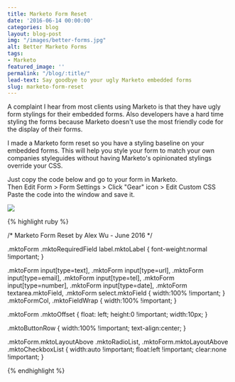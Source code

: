 ```yaml
---
title: Marketo Form Reset
date: '2016-06-14 00:00:00'
categories: blog
layout: blog-post
img: "/images/better-forms.jpg"
alt: Better Marketo Forms
tags:
- Marketo
featured_image: ''
permalink: "/blog/:title/"
lead-text: Say goodbye to your ugly Marketo embedded forms
slug: marketo-form-reset
---
```

<p>A complaint I hear from most clients using Marketo is that they have ugly form stylings for their embedded forms. 
Also developers have a hard time styling the forms because Marketo doesn't use the most friendly code for the display of their forms. </p>

<p>I made a Marketo form reset so you have a styling baseline on your embedded forms. 
This will help you style your form to match your own companies styleguides without having Marketo's opinionated stylings override your CSS.</p>

<p>Just copy the code below and go to your form in Marketo. <br/>
Then Edit Form > Form Settings > Click "Gear" icon > Edit Custom CSS<br/>
Paste the code into the window and save it. </p>
<img src="../../img/blog/form-css.png" class="img-responsive" />

{% highlight ruby %}

/* Marketo Form Reset by Alex Wu - June 2016 */

.mktoForm .mktoRequiredField label.mktoLabel {
    font-weight:normal !important;
}

.mktoForm input[type=text], .mktoForm input[type=url], .mktoForm input[type=email], .mktoForm input[type=tel], .mktoForm input[type=number], .mktoForm input[type=date], .mktoForm textarea.mktoField, .mktoForm select.mktoField {
    width:100% !important;
}
.mktoFormCol, .mktoFieldWrap {
    width:100% !important;
}

.mktoForm .mktoOffset {
    float: left;
    height:0 !important;
    width:10px;
}

.mktoButtonRow {
  width:100% !important;
  text-align:center;
}

.mktoForm.mktoLayoutAbove .mktoRadioList, .mktoForm.mktoLayoutAbove .mktoCheckboxList {
  width:auto !important;
  float:left !important;
  clear:none !important;
}

{% endhighlight %}